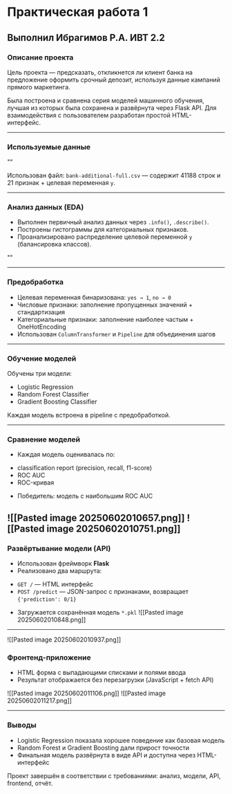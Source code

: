 # Практическая работа 1 
## Выполнил Ибрагимов Р.А. ИВТ 2.2

### Описание проекта

Цель проекта — предсказать, откликнется ли клиент банка на предложение оформить срочный депозит, используя данные кампаний прямого маркетинга.

Была построена и сравнена серия моделей машинного обучения, лучшая из которых была сохранена и развёрнута через Flask API. Для взаимодействия с пользователем разработан простой HTML-интерфейс.

---

### Используемые данные

""

Использован файл: `bank-additional-full.csv` — содержит 41188 строк и 21 признак + целевая переменная `y`.

---

### Анализ данных (EDA)

* Выполнен первичный анализ данных через `.info()`, `.describe()`.
* Построены гистограммы для категориальных признаков.
* Проанализировано распределение целевой переменной `y` (балансировка классов).

""

---

### Предобработка

- Целевая переменная бинаризована: `yes → 1`, `no → 0`
- Числовые признаки: заполнение пропущенных значений + стандартизация
- Категориальные признаки: заполнение наиболее частым + OneHotEncoding
- Использован `ColumnTransformer` и `Pipeline` для объединения шагов

---

### Обучение моделей

Обучены три модели:

- Logistic Regression
- Random Forest Classifier
- Gradient Boosting Classifier

Каждая модель встроена в pipeline с предобработкой.

---

### Сравнение моделей

- Каждая модель оценивалась по:
+ classification report (precision, recall, f1-score)
+ ROC AUC
+ ROC-кривая
- Победитель: модель с наибольшим ROC AUC

![[Pasted image 20250602010657.png]]
![[Pasted image 20250602010751.png]]
---

### Развёртывание модели (API)

- Использован фреймворк **Flask**
- Реализовано два маршрута:
+ `GET /` — HTML интерфейс
+ `POST /predict` — JSON-запрос с признаками, возвращает `{'prediction': 0/1}`
- Загружается сохранённая модель `*.pkl`
![[Pasted image 20250602010848.png]]
---
![[Pasted image 20250602010937.png]]
### Фронтенд-приложение

- HTML форма с выпадающими списками и полями ввода
- Результат отображается без перезагрузки (JavaScript + fetch API)

![[Pasted image 20250602011106.png]]
![[Pasted image 20250602011217.png]]

---

### Выводы

- Logistic Regression показала хорошее поведение как базовая модель
- Random Forest и Gradient Boosting дали прирост точности
- Финальная модель развёрнута в виде API и доступна через HTML-интерфейс

Проект завершён в соответствии с требованиями: анализ, модели, API, frontend, отчёт.
